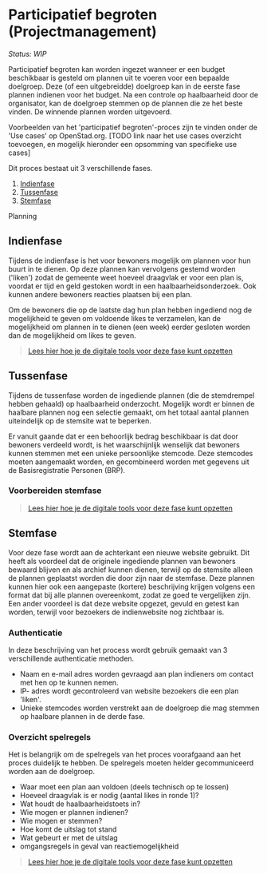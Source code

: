 # Participatief begroten (Projectmanagement)

_Status: WIP_

Participatief begroten kan worden ingezet wanneer er een budget beschikbaar is gesteld om plannen uit te voeren voor een bepaalde doelgroep. Deze (of een uitgebreidde) doelgroep kan in de eerste fase plannen indienen voor het budget. Na een controle op haalbaarheid door de organisator, kan de doelgroep stemmen op de plannen die ze het beste vinden. De winnende plannen worden uitgevoerd. 

Voorbeelden van het 'participatief begroten'-proces zijn te vinden onder de 'Use cases' op OpenStad.org. [TODO link naar het use cases overzicht toevoegen, en mogelijk hieronder een opsomming van specifieke use cases]

Dit proces bestaat uit 3 verschillende fases.

1. [Indienfase](#indienfase)
2. [Tussenfase](#tussenfase)
3. [Stemfase](#stemfase)

Planning

## Indienfase
Tijdens de indienfase is het voor bewoners mogelijk om plannen voor hun buurt in te dienen. Op deze plannen kan vervolgens gestemd worden ('liken') zodat de gemeente weet hoeveel draagvlak er voor een plan is, voordat er tijd en geld gestoken wordt in een haalbaarheidsonderzoek. Ook kunnen andere bewoners reacties plaatsen bij een plan.

Om de bewoners die op de laatste dag hun plan hebben ingediend nog de mogelijkheid te geven om voldoende likes te verzamelen, kan de mogelijkheid om plannen in te dienen (een week) eerder gesloten worden dan de mogelijkheid om likes te geven.

> [Lees hier hoe je de digitale tools voor deze fase kunt opzetten](/manual/processes/participatory-budgeting.md#indienfase)

## Tussenfase
Tijdens de tussenfase worden de ingediende plannen (die de stemdrempel hebben gehaald) op haalbaarheid onderzocht. Mogelijk wordt er binnen de haalbare plannen nog een selectie gemaakt, om het totaal aantal plannen uiteindelijk op de stemsite wat te beperken.

Er vanuit gaande dat er een behoorlijk bedrag beschikbaar is dat door bewoners verdeeld wordt, is het waarschijnlijk wenselijk dat bewoners kunnen stemmen met een unieke persoonlijke stemcode. Deze stemcodes moeten aangemaakt worden, en gecombineerd worden met gegevens uit de Basisregistratie Personen (BRP).

<!-- TODO onderstaande tekst mogelijk verwerken/samenvoegen met bovenstaande -->
<!-- Omdat het belangrijk is in de stemfase alleen plannen voor te leggen die bij winst ook uitgevoerd kunnen worden, wordt er tussen het indienen en het stemmen een haalbaarheidstoets uitgevoerd door de gemeente. In deze haalbaarheidstoets worden de plannen getoets op criteria zoals: het plan leidt niet tot meerjarige of structurele kosten, het plan is technisch en juridisch uitvoerbaar, de begroting van het plan is realistisch en het plan is financieel haalbaar. Vaak raken plannen meerdere afdelingen binnen de gemeente en moeten er ambtearen samen komen om te discussiëren over de haalbaarheid van het plan, plan voor deze fase genoeg tijd. 

Mogelijk wordt er binnen de haalbare plannen nog een selectie gemaakt, om het totaal aantal plannen uiteindelijk op de stemsite wat te beperken. In deze fase blijft de indienwebsite zichtbaar voor het publiek. -->

### Voorbereiden stemfase

> [Lees hier hoe je de digitale tools voor deze fase kunt opzetten](/manual/processes/participatory-budgeting.md#tussenfase)

## Stemfase
Voor deze fase wordt aan de achterkant een nieuwe website gebruikt. Dit heeft als voordeel dat de originele ingediende plannen van bewoners bewaard blijven en als archief kunnen dienen, terwijl op de stemsite alleen de plannen geplaatst worden die door zijn naar de stemfase. Deze plannen kunnen hier ook een aangepaste (kortere) beschrijving krijgen volgens een format dat bij alle plannen overeenkomt, zodat ze goed te vergelijken zijn. Een ander voordeel is dat deze website opgezet, gevuld en getest kan worden, terwijl voor bezoekers de indienwebsite nog zichtbaar is.

### Authenticatie 
In deze beschrijving  van het process wordt gebruik gemaakt van 3 verschillende authenticatie methoden.

- Naam en e-mail adres worden gevraagd aan plan indieners om contact met hen op te kunnen nemen. 
- IP- adres wordt gecontroleerd van website bezoekers die een plan 'liken'. 
- Unieke stemcodes worden verstrekt aan de doelgroep die mag stemmen op haalbare plannen in de derde fase.

### Overzicht spelregels
Het is belangrijk om de spelregels van het proces voorafgaand aan het proces duidelijk te hebben. De spelregels moeten helder gecommuniceerd worden aan de doelgroep. 
- Waar moet een plan aan voldoen (deels technisch op te lossen)
- Hoeveel draagvlak is er nodig (aantal likes in ronde 1)?
- Wat houdt de haalbaarheidstoets in?
- Wie mogen er plannen indienen?
- Wie mogen er stemmen?
- Hoe komt de uitslag tot stand
- Wat gebeurt er met de uitslag
- omgangsregels in geval van reactiemogelijkheid

> [Lees hier hoe je de digitale tools voor deze fase kunt opzetten](/manual/processes/participatory-budgeting.md#stemfase)
